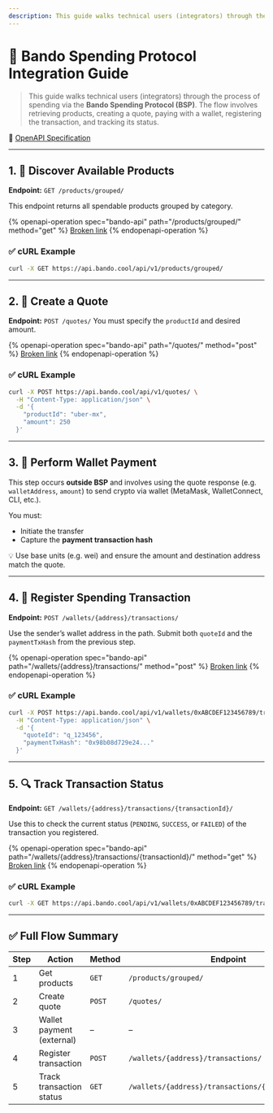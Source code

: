 ```yaml
---
description: This guide walks technical users (integrators) through the process of spending via the **Bando Spending Protocol (BSP)**.
---
```


# 🧾 Bando Spending Protocol Integration Guide

> This guide walks technical users (integrators) through the process of spending via the **Bando Spending Protocol (BSP)**. The flow involves retrieving products, creating a quote, paying with a wallet, registering the transaction, and tracking its status.

📘 [OpenAPI Specification](https://api.bando.cool/api/v1/openapi.json)

---

## 1. 🔎 Discover Available Products

**Endpoint:**
`GET /products/grouped/`

This endpoint returns all spendable products grouped by category.

{% openapi-operation spec="bando-api" path="/products/grouped/" method="get" %}
[Broken link](broken-reference)
{% endopenapi-operation %}

### ✅ cURL Example

```bash
curl -X GET https://api.bando.cool/api/v1/products/grouped/
```

---

## 2. 💬 Create a Quote

**Endpoint:**
`POST /quotes/`
You must specify the `productId` and desired amount.


{% openapi-operation spec="bando-api" path="/quotes/" method="post" %}
[Broken link](broken-reference)
{% endopenapi-operation %}


### ✅ cURL Example

```bash
curl -X POST https://api.bando.cool/api/v1/quotes/ \
  -H "Content-Type: application/json" \
  -d '{
    "productId": "uber-mx",
    "amount": 250
  }'
```


---

## 3. 💸 Perform Wallet Payment

This step occurs **outside BSP** and involves using the quote response (e.g. `walletAddress`, `amount`) to send crypto via wallet (MetaMask, WalletConnect, CLI, etc.).

You must:

* Initiate the transfer
* Capture the **payment transaction hash**

💡 Use base units (e.g. wei) and ensure the amount and destination address match the quote.

---

## 4. 📝 Register Spending Transaction

**Endpoint:**
`POST /wallets/{address}/transactions/`

Use the sender’s wallet address in the path. Submit both `quoteId` and the `paymentTxHash` from the previous step.

{% openapi-operation spec="bando-api" path="/wallets/{address}/transactions/" method="post" %}
[Broken link](broken-reference)
{% endopenapi-operation %}

### ✅ cURL Example

```bash
curl -X POST https://api.bando.cool/api/v1/wallets/0xABCDEF123456789/transactions/ \
  -H "Content-Type: application/json" \
  -d '{
    "quoteId": "q_123456",
    "paymentTxHash": "0x98b08d729e24..."
  }'
```


---

## 5. 🔍 Track Transaction Status

**Endpoint:**
`GET /wallets/{address}/transactions/{transactionId}/`

Use this to check the current status (`PENDING`, `SUCCESS`, or `FAILED`) of the transaction you registered.

{% openapi-operation spec="bando-api" path="/wallets/{address}/transactions/{transactionId}/" method="get" %}
[Broken link](broken-reference)
{% endopenapi-operation %}

### ✅ cURL Example

```bash
curl -X GET https://api.bando.cool/api/v1/wallets/0xABCDEF123456789/transactions/tx_78910/
```



---

## ✅ Full Flow Summary

| Step | Action                    | Method | Endpoint                                           |
| ---- | ------------------------- | ------ | -------------------------------------------------- |
| 1    | Get products              | `GET`  | `/products/grouped/`                               |
| 2    | Create quote              | `POST` | `/quotes/`                                         |
| 3    | Wallet payment (external) | –      | –                                                  |
| 4    | Register transaction      | `POST` | `/wallets/{address}/transactions/`                 |
| 5    | Track transaction status  | `GET`  | `/wallets/{address}/transactions/{transactionId}/` |

